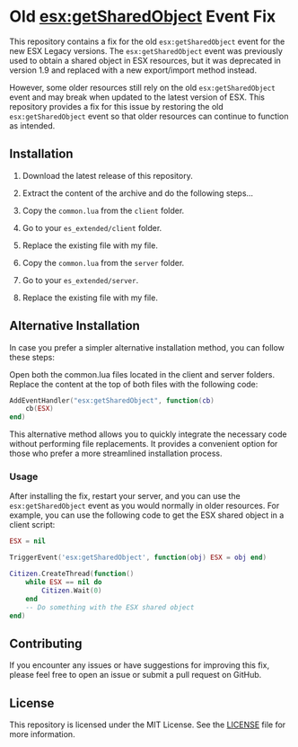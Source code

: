 # Old [esx:getSharedObject](https://connect.esx-framework.org/tutorials/sharedevent/) Event Fix

This repository contains a fix for the old `esx:getSharedObject` event for the new ESX Legacy versions. The `esx:getSharedObject` event was previously used to obtain a shared object in ESX resources, but it was deprecated in version 1.9 and replaced with a new export/import method instead.

However, some older resources still rely on the old `esx:getSharedObject` event and may break when updated to the latest version of ESX. This repository provides a fix for this issue by restoring the old `esx:getSharedObject` event so that older resources can continue to function as intended.

## Installation

1. Download the latest release of this repository.
2. Extract the content of the archive and do the following steps...

3. Copy the `common.lua` from the `client` folder.
4. Go to your `es_extended/client` folder.
5. Replace the existing file with my file. 

6. Copy the `common.lua` from the `server` folder.
7. Go to your `es_extended/server`.
8. Replace the existing file with my file. 

## Alternative Installation

In case you prefer a simpler alternative installation method, you can follow these steps:

Open both the common.lua files located in the client and server folders.
Replace the content at the top of both files with the following code:

```lua
AddEventHandler("esx:getSharedObject", function(cb)
    cb(ESX) 
end)
```

This alternative method allows you to quickly integrate the necessary code without performing file replacements. It provides a convenient option for those who prefer a more streamlined installation process.

### Usage

After installing the fix, restart your server, and you can use the `esx:getSharedObject` event as you would normally in older resources. For example, you can use the following code to get the ESX shared object in a client script:

```lua
ESX = nil

TriggerEvent('esx:getSharedObject', function(obj) ESX = obj end)

Citizen.CreateThread(function()
    while ESX == nil do
        Citizen.Wait(0)
    end
    -- Do something with the ESX shared object
end)
```

## Contributing

If you encounter any issues or have suggestions for improving this fix, please feel free to open an issue or submit a pull request on GitHub.

## License
This repository is licensed under the MIT License. See the [LICENSE](https://opensource.org/licenses/MIT) file for more information.
